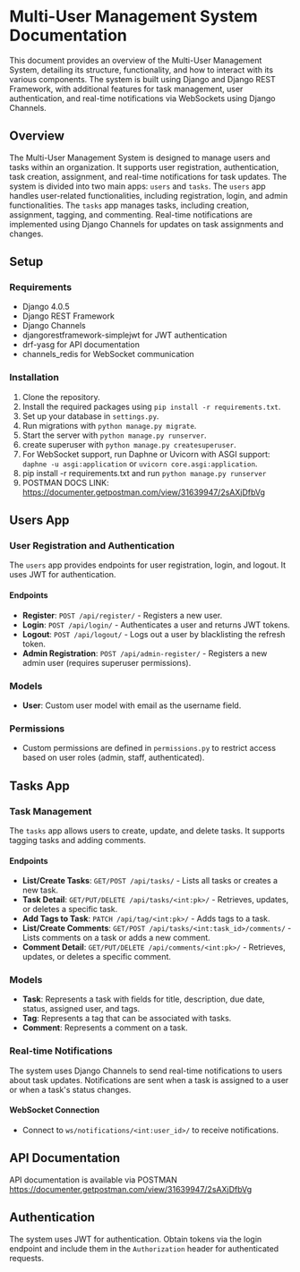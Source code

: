 # Multi-User Management System Documentation

This document provides an overview of the Multi-User Management System, detailing its structure, functionality, and how to interact with its various components. The system is built using Django and Django REST Framework, with additional features for task management, user authentication, and real-time notifications via WebSockets using Django Channels.

## Overview

The Multi-User Management System is designed to manage users and tasks within an organization. It supports user registration, authentication, task creation, assignment, and real-time notifications for task updates. The system is divided into two main apps: `users` and `tasks`. The `users` app handles user-related functionalities, including registration, login, and admin functionalities. The `tasks` app manages tasks, including creation, assignment, tagging, and commenting. Real-time notifications are implemented using Django Channels for updates on task assignments and changes.

## Setup

### Requirements

- Django 4.0.5
- Django REST Framework
- Django Channels
- djangorestframework-simplejwt for JWT authentication
- drf-yasg for API documentation
- channels_redis for WebSocket communication

### Installation

1. Clone the repository.
2. Install the required packages using `pip install -r requirements.txt`.
3. Set up your database in `settings.py`.
4. Run migrations with `python manage.py migrate`.
5. Start the server with `python manage.py runserver`.
6. create superuser with `python manage.py createsuperuser`.
7. For WebSocket support, run Daphne or Uvicorn with ASGI support: `daphne -u asgi:application` or `uvicorn core.asgi:application`.
8. pip install -r requirements.txt and run `python manage.py runserver`
9. POSTMAN DOCS LINK: <https://documenter.getpostman.com/view/31639947/2sAXjDfbVg>

## Users App

### User Registration and Authentication

The `users` app provides endpoints for user registration, login, and logout. It uses JWT for authentication.

#### Endpoints

- **Register**: `POST /api/register/` - Registers a new user.
- **Login**: `POST /api/login/` - Authenticates a user and returns JWT tokens.
- **Logout**: `POST /api/logout/` - Logs out a user by blacklisting the refresh token.
- **Admin Registration**: `POST /api/admin-register/` - Registers a new admin user (requires superuser permissions).

### Models

- **User**: Custom user model with email as the username field.

### Permissions

- Custom permissions are defined in `permissions.py` to restrict access based on user roles (admin, staff, authenticated).

## Tasks App

### Task Management

The `tasks` app allows users to create, update, and delete tasks. It supports tagging tasks and adding comments.

#### Endpoints

- **List/Create Tasks**: `GET/POST /api/tasks/` - Lists all tasks or creates a new task.
- **Task Detail**: `GET/PUT/DELETE /api/tasks/<int:pk>/` - Retrieves, updates, or deletes a specific task.
- **Add Tags to Task**: `PATCH /api/tag/<int:pk>/` - Adds tags to a task.
- **List/Create Comments**: `GET/POST /api/tasks/<int:task_id>/comments/` - Lists comments on a task or adds a new comment.
- **Comment Detail**: `GET/PUT/DELETE /api/comments/<int:pk>/` - Retrieves, updates, or deletes a specific comment.

### Models

- **Task**: Represents a task with fields for title, description, due date, status, assigned user, and tags.
- **Tag**: Represents a tag that can be associated with tasks.
- **Comment**: Represents a comment on a task.

### Real-time Notifications

The system uses Django Channels to send real-time notifications to users about task updates. Notifications are sent when a task is assigned to a user or when a task's status changes.

#### WebSocket Connection

- Connect to `ws/notifications/<int:user_id>/` to receive notifications.

## API Documentation

API documentation is available via POSTMAN <https://documenter.getpostman.com/view/31639947/2sAXjDfbVg>

## Authentication

The system uses JWT for authentication. Obtain tokens via the login endpoint and include them in the `Authorization` header for authenticated requests.
